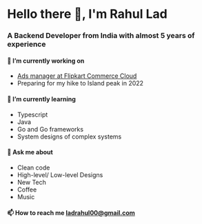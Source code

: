 # Hello there 👋, I'm Rahul Lad
### A Backend Developer from India with almost 5 years of experience


#### 🔭 I’m currently working on 
- [Ads manager at Flipkart Commerce Cloud](https://cloud.flipkart.com/)
- Preparing for my hike to Island peak in 2022


#### 🌱 I’m currently learning 
- Typescript
- Java
- Go and Go frameworks
- System designs of complex systems

#### 💬 Ask me about 
- Clean code 
- High-level/ Low-level Designs
- New Tech
- Coffee
- Music

#### 📫 How to reach me **ladrahul00@gmail.com**
